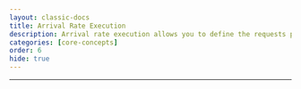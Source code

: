 ```yaml
---
layout: classic-docs
title: Arrival Rate Execution
description: Arrival rate execution allows you to define the requests per second being made by Virtual Users in a test
categories: [core-concepts]
order: 6
hide: true
---
```


***
